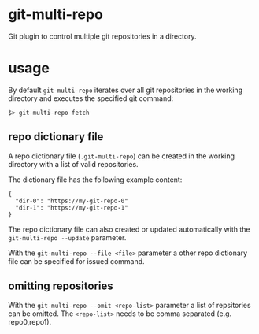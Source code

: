 # git-multi-repo
Git plugin to control multiple git repositories in a directory.

# usage
By default `git-multi-repo` iterates over all git repositories in the working directory and executes the specified git command:

    $> git-multi-repo fetch

## repo dictionary file
A repo dictionary file (`.git-multi-repo`) can be created in the working directory with a list of valid repositories.

The dictionary file has the following example content:

    {
      "dir-0": "https://my-git-repo-0"
      "dir-1": "https://my-git-repo-1"
    }

The repo dictionary file can also created or updated automatically with the `git-multi-repo --update` parameter.

With the `git-multi-repo --file <file>` parameter a other repo dictionary file can be specified for issued command.

## omitting repositories
With the `git-multi-repo --omit <repo-list>` parameter a list of repsitories can be omitted. The `<repo-list>` needs to be comma separated (e.g. repo0,repo1).
